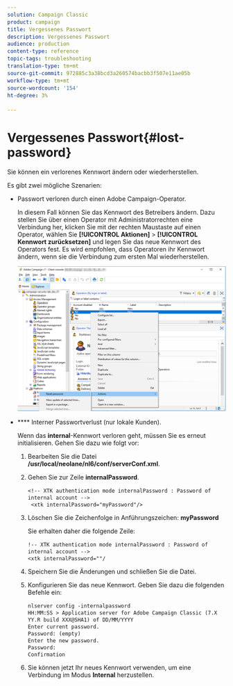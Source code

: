 ```yaml
---
solution: Campaign Classic
product: campaign
title: Vergessenes Passwort
description: Vergessenes Passwort
audience: production
content-type: reference
topic-tags: troubleshooting
translation-type: tm+mt
source-git-commit: 972885c3a38bcd3a260574bacbb3f507e11ae05b
workflow-type: tm+mt
source-wordcount: '154'
ht-degree: 3%

---
```



# Vergessenes Passwort{#lost-password}

Sie können ein verlorenes Kennwort ändern oder wiederherstellen.

Es gibt zwei mögliche Szenarien:

* Passwort verloren durch einen Adobe Campaign-Operator.

   In diesem Fall können Sie das Kennwort des Betreibers ändern. Dazu stellen Sie über einen Operator mit Administratorrechten eine Verbindung her, klicken Sie mit der rechten Maustaste auf einen Operator, wählen Sie **[!UICONTROL Aktionen]** > **[!UICONTROL Kennwort zurücksetzen]** und legen Sie das neue Kennwort des Operators fest. Es wird empfohlen, dass Operatoren ihr Kennwort ändern, wenn sie die Verbindung zum ersten Mal wiederherstellen.

   ![](assets/operator-passwd.png)

* **** Interner Passwortverlust (nur lokale Kunden).

   Wenn das **internal**-Kennwort verloren geht, müssen Sie es erneut initialisieren. Gehen Sie dazu wie folgt vor:

   1. Bearbeiten Sie die Datei **/usr/local/neolane/nl6/conf/serverConf.xml**.
   1. Gehen Sie zur Zeile **internalPassword**.

      ```
      <!-- XTK authentication mode internalPassword : Password of internal account -->
       <xtk internalPassword="myPassword"/>
      ```

   1. Löschen Sie die Zeichenfolge in Anführungszeichen: **myPassword**

      Sie erhalten daher die folgende Zeile:

      ```
      !-- XTK authentication mode internalPassword : Password of internal account -->
      <xtk internalPassword=""/
      ```

   1. Speichern Sie die Änderungen und schließen Sie die Datei.
   1. Konfigurieren Sie das neue Kennwort. Geben Sie dazu die folgenden Befehle ein:

      ```
      nlserver config -internalpassword
      HH:MM:SS > Application server for Adobe Campaign Classic (7.X YY.R build XXX@SHA1) of DD/MM/YYYY
      Enter current password.
      Password: (empty)
      Enter the new password.
      Password: 
      Confirmation 
      ```

   1. Sie können jetzt Ihr neues Kennwort verwenden, um eine Verbindung im Modus **Internal** herzustellen.

